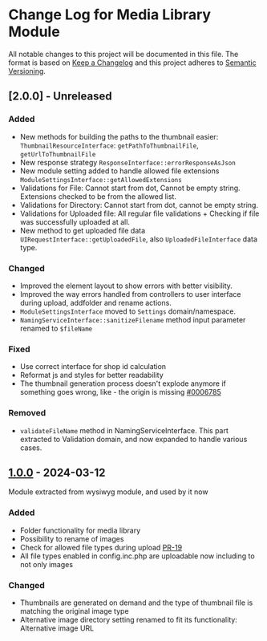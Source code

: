 # Change Log for Media Library Module

All notable changes to this project will be documented in this file.
The format is based on [Keep a Changelog](http://keepachangelog.com/)
and this project adheres to [Semantic Versioning](http://semver.org/).

## [2.0.0] - Unreleased

### Added
- New methods for building the paths to the thumbnail easier: `ThumbnailResourceInterface`: `getPathToThumbnailFile`, `getUrlToThumbnailFile`
- New response strategy `ResponseInterface::errorResponseAsJson`
- New module setting added to handle allowed file extensions `ModuleSettingsInterface::getAllowedExtensions`
- Validations for File: Cannot start from dot, Cannot be empty string. Extensions checked to be from the allowed list.
- Validations for Directory: Cannot start from dot, cannot be empty string.
- Validations for Uploaded file: All regular file validations + Checking if file was successfully uploaded at all.
- New method to get uploaded file data `UIRequestInterface::getUploadedFile`, also `UploadedFileInterface` data type.

### Changed
- Improved the element layout to show errors with better visibility.
- Improved the way errors handled from controllers to user interface during upload, addfolder and rename actions.
- `ModuleSettingsInterface` moved to `Settings` domain/namespace.
- `NamingServiceInterface::sanitizeFilename` method input parameter renamed to `$fileName`

### Fixed
- Use correct interface for shop id calculation
- Reformat js and styles for better readability
- The thumbnail generation process doesn't explode anymore if something goes wrong, like - the origin is missing [#0006785](https://bugs.oxid-esales.com/view.php?id=6785)

### Removed
- `validateFileName` method in NamingServiceInterface. This part extracted to Validation domain, and now expanded to handle various cases.

## [1.0.0] - 2024-03-12

Module extracted from wysiwyg module, and used by it now

### Added
- Folder functionality for media library
- Possibility to rename of images
- Check for allowed file types during upload [PR-19](https://github.com/OXID-eSales/ddoe-wysiwyg-editor-module/pull/19)
- All file types enabled in config.inc.php are uploadable now including to not only images

### Changed
- Thumbnails are generated on demand and the type of thumbnail file is matching the original image type
- Alternative image directory setting renamed to fit its functionality: Alternative image URL

[1.0.1]: https://github.com/OXID-eSales/media-library-module/compare/v1.0.0..v1.0.1
[1.0.0]: https://github.com/OXID-eSales/media-library-module/compare/f18ab07..v1.0.0
